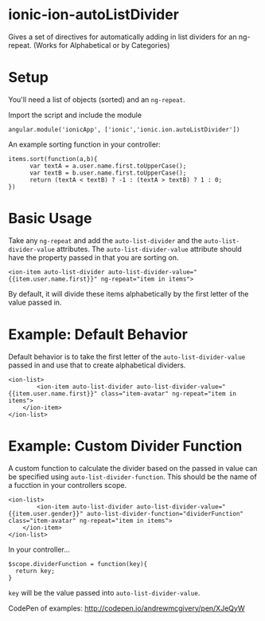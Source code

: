 # ionic-ion-autoListDivider
Gives a set of directives for automatically adding in list dividers for an ng-repeat. (Works for Alphabetical or by Categories)

# Setup
You'll need a list of objects (sorted) and an `ng-repeat`.

Import the script and include the module

```
angular.module('ionicApp', ['ionic','ionic.ion.autoListDivider'])
```

An example sorting function in your controller:

```
items.sort(function(a,b){
      var textA = a.user.name.first.toUpperCase();
      var textB = b.user.name.first.toUpperCase();
      return (textA < textB) ? -1 : (textA > textB) ? 1 : 0;
})
```

# Basic Usage
Take any `ng-repeat` and add the `auto-list-divider` and the `auto-list-divider-value` attributes. The `auto-list-divider-value` attribute should have the property passed in that you are sorting on.

```
<ion-item auto-list-divider auto-list-divider-value="{{item.user.name.first}}" ng-repeat="item in items">
```

By default, it will divide these items alphabetically by the first letter of the value passed in.

# Example: Default Behavior
Default behavior is to take the first letter of the `auto-list-divider-value` passed in and use that to create alphabetical dividers.

```
<ion-list>
        <ion-item auto-list-divider auto-list-divider-value="{{item.user.name.first}}" class="item-avatar" ng-repeat="item in items">
	</ion-item>
</ion-list>
```

# Example: Custom Divider Function
A custom function to calculate the divider based on the passed in value can be specified using `auto-list-divider-function`. This should be the name of a fucction in your controllers scope.

```
<ion-list>
        <ion-item auto-list-divider auto-list-divider-value="{{item.user.gender}}" auto-list-divider-function="dividerFunction" class="item-avatar" ng-repeat="item in items">
	</ion-item>
</ion-list>
```

In your controller...

```
$scope.dividerFunction = function(key){
  return key;
}
```

`key` will be the value passed into `auto-list-divider-value`.

CodePen of examples: http://codepen.io/andrewmcgivery/pen/XJeQyW
